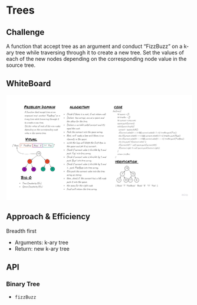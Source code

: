 
# Trees
<!-- Short summary or background information -->

## Challenge
<!-- Description of the challenge -->
A function that accept tree as an argument and  conduct “FizzBuzz” on a k-ary tree while traversing through it to create a new tree.
Set the values of each of the new nodes depending on the corresponding node value in the source tree.

## WhiteBoard
![wb2](./wb2.jpg)


## Approach & Efficiency
<!-- What approach did you take? Why? What is the Big O space/time for this approach? -->
Breadth first
  - Arguments: k-ary tree
  - Return: new k-ary tree

## API
<!-- Description of each method publicly available in each of your trees -->
### Binary Tree
- ```fizzBuzz```






